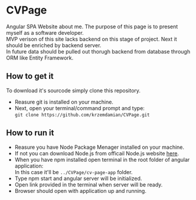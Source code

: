 # CVPage
Angular SPA Website about me. The purpose of this page is to present myself as a software developer.  
MVP verison of this site lacks backend on this stage of project. Next it should be enriched by backend server.  
In future data should be pulled out thorugh backend from database through ORM like Entity Framework.  

## How to get it
To download it's sourcode simply clone this repository.  
- Reasure git is installed on your machine.  
- Next, open your terminal/command prompt and type:  
`git clone https://github.com/krzemdamian/CVPage.git`


## How to run it
- Reasure you have Node Package Menager installed on your machine.  
- If not you can download Node.js from officail Node.js website [here](https://nodejs.org/en/).  
- When you have npm installed open terminal in the root folder of angular application:  
    In this case it'll be `../CVPage/cv-page-app` folder.  
- Type npm start and angular server will be initialized.
- Open link provided in the terminal when server will be ready.
- Browser should open with application up and running.
